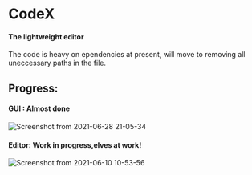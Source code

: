 # CodeX
<h4> The lightweight editor</h4>
The code is heavy on ependencies at present, will move to removing all uneccessary paths in the file.

<h2>Progress:</h2>
<h4>GUI : Almost done</h4>

![Screenshot from 2021-06-28 21-05-34](https://user-images.githubusercontent.com/61003297/123664090-a90d3680-d854-11eb-93b1-1e4406d5bba3.png)

<h4>Editor: Work in progress,elves at work! </h4>

![Screenshot from 2021-06-10 10-53-56](https://user-images.githubusercontent.com/61003297/123664505-0608ec80-d855-11eb-9f8e-17ab81c6ae82.png)




